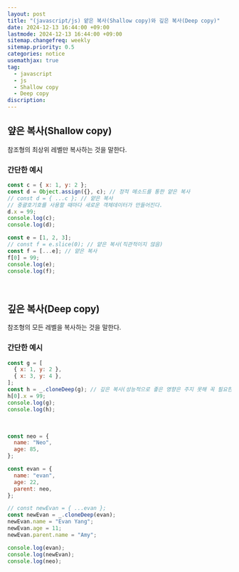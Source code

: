 ```yaml
---
layout: post
title: "(javascript/js) 얕은 복사(Shallow copy)와 깊은 복사(Deep copy)"
date: 2024-12-13 16:44:00 +09:00
lastmode: 2024-12-13 16:44:00 +09:00
sitemap.changefreq: weekly
sitemap.priority: 0.5
categories: notice
usemathjax: true
tag:
  - javascript
  - js
  - Shallow copy
  - Deep copy
discription:
---
```


## 얖은 복사(Shallow copy)

참조형의 최상위 레벨만 복사하는 것을 말한다.

### 간단한 예시

```js
const c = { x: 1, y: 2 };
const d = Object.assign({}, c); // 정적 메소드를 통한 얕은 복사
// const d = { ...c }; // 얕은 복사
// 중괄호기호를 사용할 때마다 새로운 객체데이터가 만들어진다.
d.x = 99;
console.log(c);
console.log(d);

const e = [1, 2, 3];
// const f = e.slice(0); // 얕은 복사(직관적이지 않음)
const f = [...e]; // 얕은 복사
f[0] = 99;
console.log(e);
console.log(f);
```

<br>

## 깊은 복사(Deep copy)

참조형의 모든 레벨을 복사하는 것을 말한다.

### 간단한 예시

```js
const g = [
  { x: 1, y: 2 },
  { x: 3, y: 4 },
];
const h = _.cloneDeep(g); // 깊은 복사(성능적으로 좋은 영향은 주지 못해 꼭 필요한 곳에만 사용)
h[0].x = 99;
console.log(g);
console.log(h);
```

<br>

```js
const neo = {
  name: "Neo",
  age: 85,
};

const evan = {
  name: "evan",
  age: 22,
  parent: neo,
};

// const newEvan = { ...evan };
const newEvan = _.cloneDeep(evan);
newEvan.name = "Evan Yang";
newEvan.age = 11;
newEvan.parent.name = "Amy";

console.log(evan);
console.log(newEvan);
console.log(neo);
```

<br>
